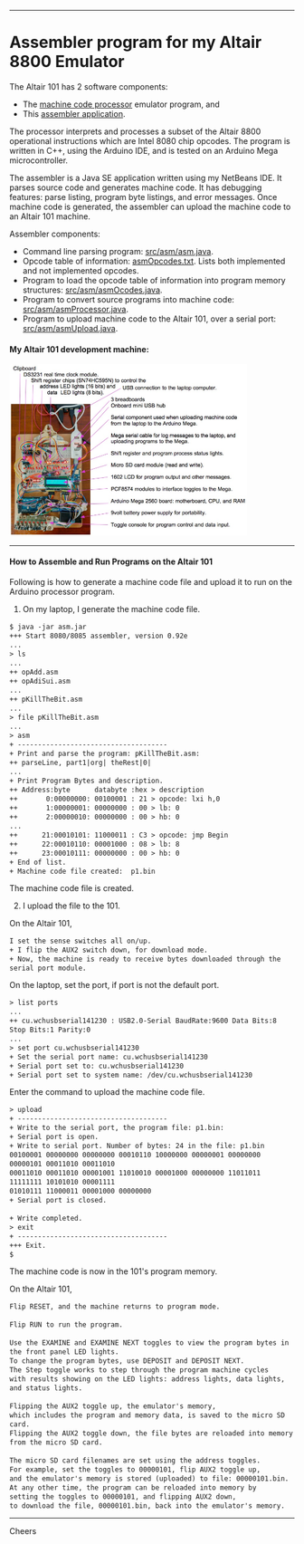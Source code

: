 --------------------------------------------------------------------------------
# Assembler program for my Altair 8800 Emulator

The Altair 101 has 2 software components:
+ The [machine code processor](../Processor/Processor.ino) emulator program, and
+ This [assembler application](src/asm/).

The processor interprets and processes a subset of the Altair 8800 operational instructions which are Intel 8080 chip opcodes.
The program is written in C++, using the Arduino IDE, and is tested on an Arduino Mega microcontroller.

The assembler is a Java SE application written using my NetBeans IDE.
It parses source code and generates machine code.
It has debugging features: parse listing, program byte listings, and error messages.
Once machine code is generated, the assembler can upload the machine code to an Altair 101 machine.

Assembler components:
+ Command line parsing program: [src/asm/asm.java](src/asm/asm.java).
+ Opcode table of information: [asmOpcodes.txt](asmOpcodes.txt). Lists both implemented and not implemented opcodes.
+ Program to load the opcode table of information into program memory structures: [src/asm/asmOcodes.java](src/asm/asmOpcodes.java).
+ Program to convert source programs into machine code: [src/asm/asmProcessor.java](src/asm/asmProcessor.java).
+ Program to upload machine code to the Altair 101, over a serial port: [src/asm/asmUpload.java](src/asm/asmUpload.java).

#### My Altair 101 development machine:

<img width="420px"  src="../hardware/Altair101a.jpg"/>

--------------------------------------------------------------------------------
#### How to Assemble and Run Programs on the Altair 101

Following is how to generate a machine code file and upload it to run on the Arduino processor program.

1. On my laptop, I generate the machine code file.
````
$ java -jar asm.jar 
+++ Start 8080/8085 assembler, version 0.92e
...
> ls
...
++ opAdd.asm
++ opAdiSui.asm
...
++ pKillTheBit.asm
...
> file pKillTheBit.asm
...
> asm
+ -------------------------------------
+ Print and parse the program: pKillTheBit.asm:
++ parseLine, part1|org| theRest|0|
...
+ Print Program Bytes and description.
++ Address:byte      databyte :hex > description
++       0:00000000: 00100001 : 21 > opcode: lxi h,0
++       1:00000001: 00000000 : 00 > lb: 0
++       2:00000010: 00000000 : 00 > hb: 0
...
++      21:00010101: 11000011 : C3 > opcode: jmp Begin
++      22:00010110: 00001000 : 08 > lb: 8
++      23:00010111: 00000000 : 00 > hb: 0
+ End of list.
+ Machine code file created:  p1.bin
````
The machine code file is created.

2. I upload the file to the 101.

On the Altair 101,
````
I set the sense switches all on/up.
+ I flip the AUX2 switch down, for download mode.
+ Now, the machine is ready to receive bytes downloaded through the serial port module.
````
On the laptop, set the port, if port is not the default port.
````
> list ports
...
++ cu.wchusbserial141230 : USB2.0-Serial BaudRate:9600 Data Bits:8 Stop Bits:1 Parity:0
...
> set port cu.wchusbserial141230
+ Set the serial port name: cu.wchusbserial141230
+ Serial port set to: cu.wchusbserial141230
+ Serial port set to system name: /dev/cu.wchusbserial141230
````
Enter the command to upload the machine code file.
````
> upload
+ -------------------------------------
+ Write to the serial port, the program file: p1.bin:
+ Serial port is open.
+ Write to serial port. Number of bytes: 24 in the file: p1.bin
00100001 00000000 00000000 00010110 10000000 00000001 00000000 00000101 00011010 00011010 
00011010 00011010 00001001 11010010 00001000 00000000 11011011 11111111 10101010 00001111 
01010111 11000011 00001000 00000000 
+ Serial port is closed.

+ Write completed.
> exit
+ -------------------------------------
+++ Exit.
$
````
The machine code is now in the 101's program memory.

On the Altair 101,
````
Flip RESET, and the machine returns to program mode.

Flip RUN to run the program.

Use the EXAMINE and EXAMINE NEXT toggles to view the program bytes in the front panel LED lights.
To change the program bytes, use DEPOSIT and DEPOSIT NEXT.
The Step toggle works to step through the program machine cycles
with results showing on the LED lights: address lights, data lights, and status lights.

Flipping the AUX2 toggle up, the emulator's memory,
which includes the program and memory data, is saved to the micro SD card.
Flipping the AUX2 toggle down, the file bytes are reloaded into memory from the micro SD card.

The micro SD card filenames are set using the address toggles.
For example, set the toggles to 00000101, flip AUX2 toggle up,
and the emulator's memory is stored (uploaded) to file: 00000101.bin.
At any other time, the program can be reloaded into memory by
setting the toggles to 00000101, and flipping AUX2 down,
to download the file, 00000101.bin, back into the emulator's memory.
````

--------------------------------------------------------------------------------
Cheers